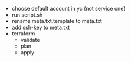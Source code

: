 
- choose default account in yc (not service one)
- run script.sh
- rename meta.txt.template to meta.txt 
- add ssh-key to meta.txt
- terraform
  - validate
  - plan
  - apply
